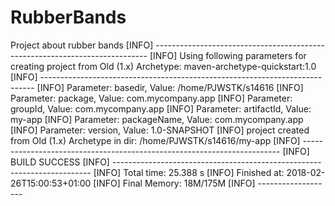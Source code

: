 # RubberBands
Project about rubber bands
[INFO] ----------------------------------------------------------------------------
[INFO] Using following parameters for creating project from Old (1.x) Archetype: maven-archetype-quickstart:1.0
[INFO] ----------------------------------------------------------------------------
[INFO] Parameter: basedir, Value: /home/PJWSTK/s14616
[INFO] Parameter: package, Value: com.mycompany.app
[INFO] Parameter: groupId, Value: com.mycompany.app
[INFO] Parameter: artifactId, Value: my-app
[INFO] Parameter: packageName, Value: com.mycompany.app
[INFO] Parameter: version, Value: 1.0-SNAPSHOT
[INFO] project created from Old (1.x) Archetype in dir: /home/PJWSTK/s14616/my-app
[INFO] ------------------------------------------------------------------------
[INFO] BUILD SUCCESS
[INFO] ------------------------------------------------------------------------
[INFO] Total time: 25.388 s
[INFO] Finished at: 2018-02-26T15:00:53+01:00
[INFO] Final Memory: 18M/175M
[INFO] -------------------
